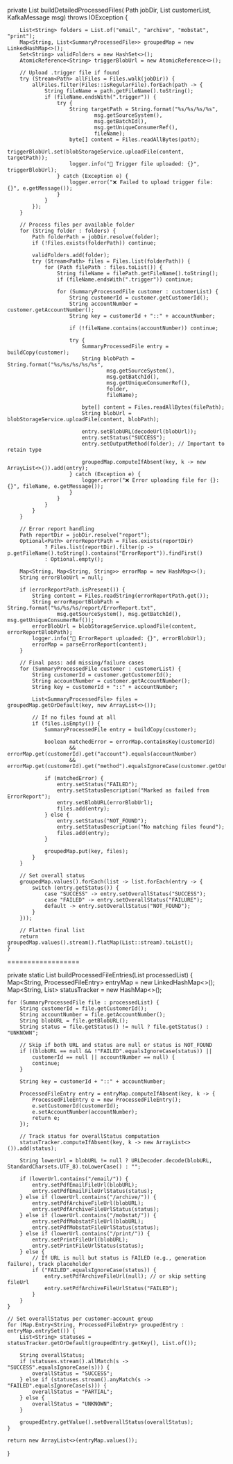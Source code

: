 private List<SummaryProcessedFile> buildDetailedProcessedFiles(
            Path jobDir,
            List<SummaryProcessedFile> customerList,
            KafkaMessage msg) throws IOException {

        List<String> folders = List.of("email", "archive", "mobstat", "print");
        Map<String, List<SummaryProcessedFile>> groupedMap = new LinkedHashMap<>();
        Set<String> validFolders = new HashSet<>();
        AtomicReference<String> triggerBlobUrl = new AtomicReference<>();

        // Upload .trigger file if found
        try (Stream<Path> allFiles = Files.walk(jobDir)) {
            allFiles.filter(Files::isRegularFile).forEach(path -> {
                String fileName = path.getFileName().toString();
                if (fileName.endsWith(".trigger")) {
                    try {
                        String targetPath = String.format("%s/%s/%s/%s",
                                msg.getSourceSystem(),
                                msg.getBatchId(),
                                msg.getUniqueConsumerRef(),
                                fileName);
                        byte[] content = Files.readAllBytes(path);
                        triggerBlobUrl.set(blobStorageService.uploadFile(content, targetPath));
                        logger.info("📎 Trigger file uploaded: {}", triggerBlobUrl);
                    } catch (Exception e) {
                        logger.error("❌ Failed to upload trigger file: {}", e.getMessage());
                    }
                }
            });
        }

        // Process files per available folder
        for (String folder : folders) {
            Path folderPath = jobDir.resolve(folder);
            if (!Files.exists(folderPath)) continue;

            validFolders.add(folder);
            try (Stream<Path> files = Files.list(folderPath)) {
                for (Path filePath : files.toList()) {
                    String fileName = filePath.getFileName().toString();
                    if (fileName.endsWith(".trigger")) continue;

                    for (SummaryProcessedFile customer : customerList) {
                        String customerId = customer.getCustomerId();
                        String accountNumber = customer.getAccountNumber();
                        String key = customerId + "::" + accountNumber;

                        if (!fileName.contains(accountNumber)) continue;

                        try {
                            SummaryProcessedFile entry = buildCopy(customer);
                            String blobPath = String.format("%s/%s/%s/%s/%s",
                                    msg.getSourceSystem(),
                                    msg.getBatchId(),
                                    msg.getUniqueConsumerRef(),
                                    folder,
                                    fileName);

                            byte[] content = Files.readAllBytes(filePath);
                            String blobUrl = blobStorageService.uploadFile(content, blobPath);

                            entry.setBlobURL(decodeUrl(blobUrl));
                            entry.setStatus("SUCCESS");
                            entry.setOutputMethod(folder); // Important to retain type

                            groupedMap.computeIfAbsent(key, k -> new ArrayList<>()).add(entry);
                        } catch (Exception e) {
                            logger.error("❌ Error uploading file for {}: {}", fileName, e.getMessage());
                        }
                    }
                }
            }
        }

        // Error report handling
        Path reportDir = jobDir.resolve("report");
        Optional<Path> errorReportPath = Files.exists(reportDir)
                ? Files.list(reportDir).filter(p -> p.getFileName().toString().contains("ErrorReport")).findFirst()
                : Optional.empty();

        Map<String, Map<String, String>> errorMap = new HashMap<>();
        String errorBlobUrl = null;

        if (errorReportPath.isPresent()) {
            String content = Files.readString(errorReportPath.get());
            String errorReportBlobPath = String.format("%s/%s/%s/report/ErrorReport.txt",
                    msg.getSourceSystem(), msg.getBatchId(), msg.getUniqueConsumerRef());
            errorBlobUrl = blobStorageService.uploadFile(content, errorReportBlobPath);
            logger.info("📄 ErrorReport uploaded: {}", errorBlobUrl);
            errorMap = parseErrorReport(content);
        }

        // Final pass: add missing/failure cases
        for (SummaryProcessedFile customer : customerList) {
            String customerId = customer.getCustomerId();
            String accountNumber = customer.getAccountNumber();
            String key = customerId + "::" + accountNumber;

            List<SummaryProcessedFile> files = groupedMap.getOrDefault(key, new ArrayList<>());

            // If no files found at all
            if (files.isEmpty()) {
                SummaryProcessedFile entry = buildCopy(customer);

                boolean matchedError = errorMap.containsKey(customerId)
                        && errorMap.get(customerId).get("account").equals(accountNumber)
                        && errorMap.get(customerId).get("method").equalsIgnoreCase(customer.getOutputMethod());

                if (matchedError) {
                    entry.setStatus("FAILED");
                    entry.setStatusDescription("Marked as failed from ErrorReport");
                    entry.setBlobURL(errorBlobUrl);
                    files.add(entry);
                } else {
                    entry.setStatus("NOT_FOUND");
                    entry.setStatusDescription("No matching files found");
                    files.add(entry);
                }

                groupedMap.put(key, files);
            }
        }

        // Set overall status
        groupedMap.values().forEach(list -> list.forEach(entry -> {
            switch (entry.getStatus()) {
                case "SUCCESS" -> entry.setOverallStatus("SUCCESS");
                case "FAILED" -> entry.setOverallStatus("FAILURE");
                default -> entry.setOverallStatus("NOT_FOUND");
            }
        }));

        // Flatten final list
        return groupedMap.values().stream().flatMap(List::stream).toList();
    }

==================

private static List<ProcessedFileEntry> buildProcessedFileEntries(List<SummaryProcessedFile> processedList) {
    Map<String, ProcessedFileEntry> entryMap = new LinkedHashMap<>();
    Map<String, List<String>> statusTracker = new HashMap<>();

    for (SummaryProcessedFile file : processedList) {
        String customerId = file.getCustomerId();
        String accountNumber = file.getAccountNumber();
        String blobURL = file.getBlobURL();
        String status = file.getStatus() != null ? file.getStatus() : "UNKNOWN";

        // Skip if both URL and status are null or status is NOT_FOUND
        if ((blobURL == null && !"FAILED".equalsIgnoreCase(status)) || 
            customerId == null || accountNumber == null) {
            continue;
        }

        String key = customerId + "::" + accountNumber;

        ProcessedFileEntry entry = entryMap.computeIfAbsent(key, k -> {
            ProcessedFileEntry e = new ProcessedFileEntry();
            e.setCustomerId(customerId);
            e.setAccountNumber(accountNumber);
            return e;
        });

        // Track status for overallStatus computation
        statusTracker.computeIfAbsent(key, k -> new ArrayList<>()).add(status);

        String lowerUrl = blobURL != null ? URLDecoder.decode(blobURL, StandardCharsets.UTF_8).toLowerCase() : "";

        if (lowerUrl.contains("/email/")) {
            entry.setPdfEmailFileUrl(blobURL);
            entry.setPdfEmailFileUrlStatus(status);
        } else if (lowerUrl.contains("/archive/")) {
            entry.setPdfArchiveFileUrl(blobURL);
            entry.setPdfArchiveFileUrlStatus(status);
        } else if (lowerUrl.contains("/mobstat/")) {
            entry.setPdfMobstatFileUrl(blobURL);
            entry.setPdfMobstatFileUrlStatus(status);
        } else if (lowerUrl.contains("/print/")) {
            entry.setPrintFileUrl(blobURL);
            entry.setPrintFileUrlStatus(status);
        } else {
            // If URL is null but status is FAILED (e.g., generation failure), track placeholder
            if ("FAILED".equalsIgnoreCase(status)) {
                entry.setPdfArchiveFileUrl(null); // or skip setting fileUrl
                entry.setPdfArchiveFileUrlStatus("FAILED");
            }
        }
    }

    // Set overallStatus per customer-account group
    for (Map.Entry<String, ProcessedFileEntry> groupedEntry : entryMap.entrySet()) {
        List<String> statuses = statusTracker.getOrDefault(groupedEntry.getKey(), List.of());

        String overallStatus;
        if (statuses.stream().allMatch(s -> "SUCCESS".equalsIgnoreCase(s))) {
            overallStatus = "SUCCESS";
        } else if (statuses.stream().anyMatch(s -> "FAILED".equalsIgnoreCase(s))) {
            overallStatus = "PARTIAL";
        } else {
            overallStatus = "UNKNOWN";
        }

        groupedEntry.getValue().setOverallStatus(overallStatus);
    }

    return new ArrayList<>(entryMap.values());
}

